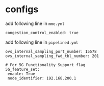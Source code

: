 # configs

add following line in `mme.yml`
```
congestion_control_enabled: true
```

add following line in `pipelined.yml`
```
ovs_internal_sampling_port_number: 15578
ovs_internal_sampling_fwd_tbl_number: 201

# For 5G Functionality Support flag
5G_feature_set:
 enable: True
 node_identifier: 192.168.200.1
```

